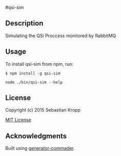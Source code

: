 #qsi-sim

## Description

Simulating the QSi Proccess monitored by RabbitMQ

## Usage

To install qsi-sim from npm, run:

```
$ npm install -g qsi-sim
```

```node ./bin/qsi-sim --help```

## License

Copyright (c) 2015 Sebastian Kropp

[MIT License](http://en.wikipedia.org/wiki/MIT_License)

## Acknowledgments

Built using [generator-commader](https://github.com/Hypercubed/generator-commander).
